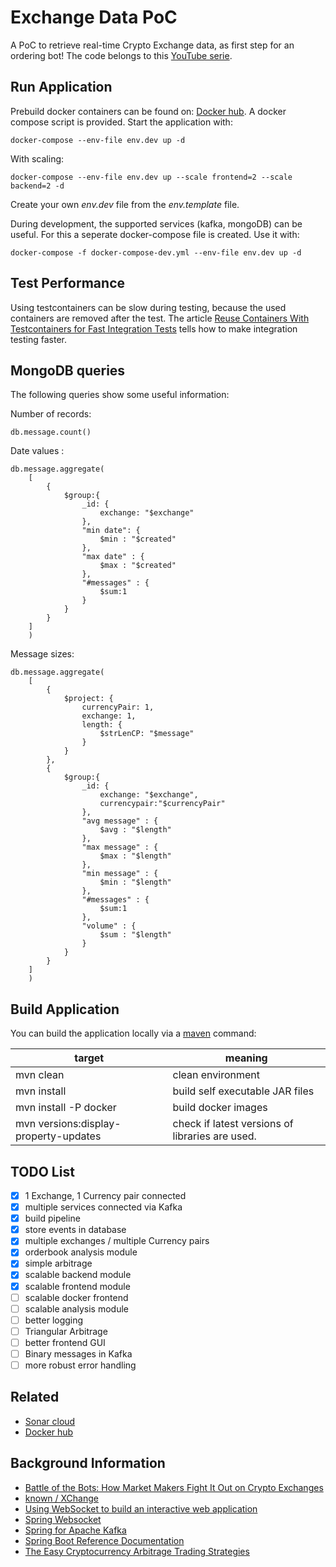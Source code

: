 # Exchange Data PoC
A PoC to retrieve real-time Crypto Exchange data, as first step for an ordering bot! The code belongs to this
[YouTube serie](https://www.youtube.com/playlist?list=PLQkCUEPgDgc1dItDlEjQ-sTXjY7kR-76z).

## Run Application
Prebuild docker containers can be found on: [Docker hub](https://hub.docker.com/u/buildingsoftwareblocks).
A docker compose script is provided. Start the application with:

``
docker-compose --env-file env.dev up -d
``

With scaling:

``
docker-compose --env-file env.dev up --scale frontend=2 --scale backend=2 -d
``

Create your own *env.dev* file from the *env.template* file.

During development, the supported services (kafka, mongoDB) can be useful. For this a seperate docker-compose file is
created. Use it with:

``
docker-compose -f docker-compose-dev.yml --env-file env.dev up -d
``

## Test Performance

Using testcontainers can be slow during testing, because the used containers are removed after the test. The article
[Reuse Containers With Testcontainers for Fast Integration Tests](https://rieckpil.de/reuse-containers-with-testcontainers-for-fast-integration-tests/)
tells how to make integration testing faster.

## MongoDB queries

The following queries show some useful information:

Number of records:

````mongodb
db.message.count()
````

Date values :

````mongodb
db.message.aggregate(
    [
        {
            $group:{
                _id: {
                    exchange: "$exchange"
                },
                "min date": {
                    $min : "$created"
                },
                "max date" : {
                    $max : "$created"
                },
                "#messages" : {
                    $sum:1
                }
            }
        }
    ]
    )
````

Message sizes:

````mongodb
db.message.aggregate(
    [
        {
            $project: {
                currencyPair: 1,
                exchange: 1,
                length: {
                    $strLenCP: "$message"
                }
            }
        },
        {
            $group:{
                _id: {
                    exchange: "$exchange",
                    currencypair:"$currencyPair"
                },
                "avg message" : {
                    $avg : "$length"
                },
                "max message" : {
                    $max : "$length"
                },
                "min message" : {
                    $min : "$length"
                },
                "#messages" : {
                    $sum:1
                },
                "volume" : {
                    $sum : "$length"
                }
            }
        }
    ]
    )
````

## Build Application
You can build the application locally via a [maven](https://maven.apache.org/) command:

| target | meaning |
| ------- | ------ |
mvn clean | clean environment
mvn install | build self executable JAR files
mvn install -P docker | build docker images
mvn versions:display-property-updates | check if latest versions of libraries are used.

## TODO List
- [x] 1 Exchange, 1 Currency pair connected
- [x] multiple services connected via Kafka
- [x] build pipeline
- [x] store events in database
- [x] multiple exchanges / multiple Currency pairs
- [x] orderbook analysis module
- [x] simple arbitrage
- [x] scalable backend module
- [x] scalable frontend module
- [ ] scalable docker frontend
- [ ] scalable analysis module
- [ ] better logging
- [ ] Triangular Arbitrage
- [ ] better frontend GUI
- [ ] Binary messages in Kafka
- [ ] more robust error handling

## Related
- [Sonar cloud](https://sonarcloud.io/dashboard?id=buildingsoftwareblocks_exchange)
- [Docker hub](https://hub.docker.com/u/buildingsoftwareblocks)

## Background Information
- [Battle of the Bots: How Market Makers Fight It Out on Crypto Exchanges](https://medium.com/swlh/battle-of-the-bots-how-market-makers-fight-it-out-on-crypto-exchanges-2482eb937107)
- [known / XChange](https://github.com/knowm/XChange)
- [Using WebSocket to build an interactive web application](https://spring.io/guides/gs/messaging-stomp-websocket/)
- [Spring Websocket](https://docs.spring.io/spring-framework/docs/current/reference/html/web.html#websocket-stomp-handle-send)
- [Spring for Apache Kafka](https://docs.spring.io/spring-kafka/docs/current/reference/html/#even-quicker-with-spring-boot)
- [Spring Boot Reference Documentation](https://docs.spring.io/spring-boot/docs/current/maven-plugin/reference/htmlsingle/#build-image)
- [The Easy Cryptocurrency Arbitrage Trading Strategies](https://blog.shrimpy.io/blog/cryptocurrency-arbitrage-a-lucrative-trading-strategy)
